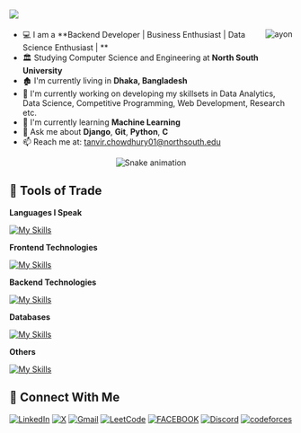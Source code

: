 <h1>
  <img src="https://readme-typing-svg.herokuapp.com?font=Fira+Code&size=23&pause=500&vCenter=true&random=false&width=435&lines=Hey+There!;I'm+Mohammad+Tanvir+Chowdhury+%F0%9F%91%8B"/>
</h1>

<a href="#ay0-0n-title">
  <img src="https://github-readme-stats.vercel.app/api?username=Tanvir-Chowdhury&theme=dark&show_icons=true&hide_border=true&count_private=true" alt="ayon" align="right" />
</a>



- 💻 I am a **Backend Developer | Business Enthusiast | Data Science Enthusiast | **  
- 🏛️ Studying Computer Science and Engineering at **North South University**  
- 🏚️ I'm currently living in **Dhaka, Bangladesh**  
- 🎯 I'm currently working on developing my skillsets in Data Analytics, Data Science, Competitive Programming, Web Development, Research etc.  
- 📖 I'm currently learning **Machine Learning**
- 🥑 Ask me about **Django**, **Git**, **Python**, **C**
- 📫 Reach me at: [tanvir.chowdhury01@northsouth.edu](mailto:tanvir.chowdhury01@northsouth.edu)

<div align="center">
  <img src="https://github.com/eagrundy/eagrundy/blob/output/github-contribution-grid-snake.svg" alt="Snake animation" />
</div>


## 🔭 Tools of Trade</h2>
**Languages I Speak**

[![My Skills](https://skillicons.dev/icons?i=js,py,c,cpp,java)](https://skillicons.dev)

**Frontend Technologies**

[![My Skills](https://skillicons.dev/icons?i=html,css,react,tailwind)](https://skillicons.dev)

**Backend Technologies**

[![My Skills](https://skillicons.dev/icons?i=django,postman)](https://skillicons.dev)

**Databases**

[![My Skills](https://skillicons.dev/icons?i=mysql,mongodb)](https://skillicons.dev)

**Others**

[![My Skills](https://skillicons.dev/icons?i=git,github,bash,vscode,vercel,figma,heroku,ai,linux,netlify,pycharm,vite,wordpress)](https://skillicons.dev)

## 💌 Connect With Me</h2>

[![LinkedIn](https://img.shields.io/badge/LinkedIn-0077B5?style=for-the-badge&logo=linkedin&logoColor=white)](https://www.linkedin.com/in/tanvir11744/)
[![X](https://img.shields.io/badge/X-%231DA1F2.svg?&style=for-the-badge&logo=X&logoColor=white)](https://x.com/tanvir_11744)
[![Gmail](https://img.shields.io/badge/gmail-%23D14836.svg?&style=for-the-badge&logo=gmail&logoColor=white)](mailto:tanvir.chowdhury01@northsouth.edu)
[![LeetCode](https://img.shields.io/badge/-LeetCode-FFA116?style=for-the-badge&logo=LeetCode&logoColor=black)](https://leetcode.com/u/tanvirvlogger/)
[![FACEBOOK](https://img.shields.io/badge/Facebook-1877F2?style=for-the-badge&logo=facebook&logoColor=white)](https://www.facebook.com/tanvir.11744/)
[![Discord](https://img.shields.io/badge/discord-2C2F33?style=for-the-badge&logo=discord&logoColor=white)](https://discordapp.com/users/699916117816246292)
[![codeforces](https://img.shields.io/badge/codeforces-FF0000?style=for-the-badge&logo=codeforces&logoColor=white)](https://codeforces.com/profile/tanvir11744)
